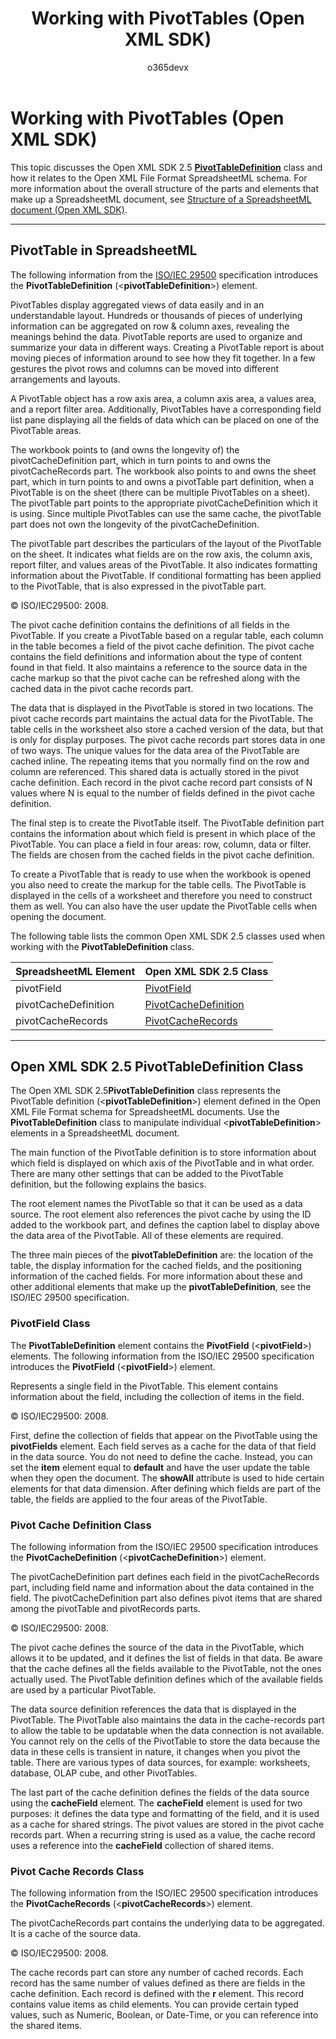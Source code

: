 ﻿---
ms.prod: OPENXML
api_name:
- Microsoft.Office.DocumentFormat.OpenXML.Packaging
api_type:
- schema
ms.assetid: 96697c37-3fa7-4814-85b6-657439435ce1
title: Working with PivotTables (Open XML SDK)
ms.suite: office
ms.technology: open-xml
ms.author: o365devx
author: o365devx
ms.topic: conceptual
ms.date: 11/01/2017
---
# Working with PivotTables (Open XML SDK)

This topic discusses the Open XML SDK 2.5 **[PivotTableDefinition](https://msdn.microsoft.com/en-us/library/office/documentformat.openxml.spreadsheet.pivottabledefinition.aspx)** class and how it
relates to the Open XML File Format SpreadsheetML schema. For more
information about the overall structure of the parts and elements that
make up a SpreadsheetML document, see <span sdata="link">[Structure of a
SpreadsheetML document (Open XML SDK)](structure-of-a-spreadsheetml-document.md).


--------------------------------------------------------------------------------
## PivotTable in SpreadsheetML 
The following information from the [ISO/IEC 29500](http://www.iso.org/iso/iso_catalogue/catalogue_tc/catalogue_detail.htm?csnumber=51463)
specification introduces the **PivotTableDefinition** (\<**pivotTableDefinition**\>) element.

PivotTables display aggregated views of data easily and in an
understandable layout. Hundreds or thousands of pieces of underlying
information can be aggregated on row & column axes, revealing the
meanings behind the data. PivotTable reports are used to organize and
summarize your data in different ways. Creating a PivotTable report is
about moving pieces of information around to see how they fit together.
In a few gestures the pivot rows and columns can be moved into different
arrangements and layouts.

A PivotTable object has a row axis area, a column axis area, a values
area, and a report filter area. Additionally, PivotTables have a
corresponding field list pane displaying all the fields of data which
can be placed on one of the PivotTable areas.

The workbook points to (and owns the longevity of) the
pivotCacheDefinition part, which in turn points to and owns the
pivotCacheRecords part. The workbook also points to and owns the sheet
part, which in turn points to and owns a pivotTable part definition,
when a PivotTable is on the sheet (there can be multiple PivotTables on
a sheet). The pivotTable part points to the appropriate
pivotCacheDefinition which it is using. Since multiple PivotTables can
use the same cache, the pivotTable part does not own the longevity of
the pivotCacheDefinition.

The pivotTable part describes the particulars of the layout of the
PivotTable on the sheet. It indicates what fields are on the row axis,
the column axis, report filter, and values areas of the PivotTable. It
also indicates formatting information about the PivotTable. If
conditional formatting has been applied to the PivotTable, that is also
expressed in the pivotTable part.

© ISO/IEC29500: 2008.

The pivot cache definition contains the definitions of all fields in the
PivotTable. If you create a PivotTable based on a regular table, each
column in the table becomes a field of the pivot cache definition. The
pivot cache contains the field definitions and information about the
type of content found in that field. It also maintains a reference to
the source data in the cache markup so that the pivot cache can be
refreshed along with the cached data in the pivot cache records part.

The data that is displayed in the PivotTable is stored in two locations.
The pivot cache records part maintains the actual data for the
PivotTable. The table cells in the worksheet also store a cached version
of the data, but that is only for display purposes. The pivot cache
records part stores data in one of two ways. The unique values for the
data area of the PivotTable are cached inline. The repeating items that
you normally find on the row and column are referenced. This shared data
is actually stored in the pivot cache definition. Each record in the
pivot cache record part consists of N values where N is equal to the
number of fields defined in the pivot cache definition.

The final step is to create the PivotTable itself. The PivotTable
definition part contains the information about which field is present in
which place of the PivotTable. You can place a field in four areas: row,
column, data or filter. The fields are chosen from the cached fields in
the pivot cache definition.

To create a PivotTable that is ready to use when the workbook is opened
you also need to create the markup for the table cells. The PivotTable
is displayed in the cells of a worksheet and therefore you need to
construct them as well. You can also have the user update the PivotTable
cells when opening the document.

The following table lists the common Open XML SDK 2.5 classes used when
working with the **PivotTableDefinition**
class.

**SpreadsheetML Element**|**Open XML SDK 2.5 Class**
---|---
pivotField|[PivotField](https://msdn.microsoft.com/en-us/library/office/documentformat.openxml.spreadsheet.pivotfield.aspx)
pivotCacheDefinition|[PivotCacheDefinition](https://msdn.microsoft.com/en-us/library/office/documentformat.openxml.spreadsheet.pivotcachedefinition.aspx)
pivotCacheRecords|[PivotCacheRecords](https://msdn.microsoft.com/en-us/library/office/documentformat.openxml.spreadsheet.pivotcacherecords.aspx)


--------------------------------------------------------------------------------
## Open XML SDK 2.5 PivotTableDefinition Class 
The Open XML SDK 2.5**PivotTableDefinition**
class represents the PivotTable definition (\<**pivotTableDefinition**\>) element defined in the
Open XML File Format schema for SpreadsheetML documents. Use the **PivotTableDefinition** class to manipulate
individual \<**pivotTableDefinition**\>
elements in a SpreadsheetML document.

The main function of the PivotTable definition is to store information
about which field is displayed on which axis of the PivotTable and in
what order. There are many other settings that can be added to the
PivotTable definition, but the following explains the basics.

The root element names the PivotTable so that it can be used as a data
source. The root element also references the pivot cache by using the ID
added to the workbook part, and defines the caption label to display
above the data area of the PivotTable. All of these elements are
required.

The three main pieces of the **pivotTableDefinition** are: the location of the
table, the display information for the cached fields, and the
positioning information of the cached fields. For more information about
these and other additional elements that make up the **pivotTableDefinition**, see the ISO/IEC 29500
specification.

### PivotField Class

The **PivotTableDefinition** element contains
the **PivotField** (\<**pivotField**\>) elements. The following information
from the ISO/IEC 29500 specification introduces the **PivotField** (\<**pivotField**\>) element.

Represents a single field in the PivotTable. This element contains
information about the field, including the collection of items in the
field.

© ISO/IEC29500: 2008.

First, define the collection of fields that appear on the PivotTable
using the **pivotFields** element. Each field
serves as a cache for the data of that field in the data source. You do
not need to define the cache. Instead, you can set the **item** element equal to **default** and have the user update the table when
they open the document. The **showAll**
attribute is used to hide certain elements for that data dimension.
After defining which fields are part of the table, the fields are
applied to the four areas of the PivotTable.

### Pivot Cache Definition Class

The following information from the ISO/IEC 29500 specification
introduces the **PivotCacheDefinition**
(\<**pivotCacheDefinition**\>) element.

The pivotCacheDefinition part defines each field in the
pivotCacheRecords part, including field name and information about the
data contained in the field. The pivotCacheDefinition part also defines
pivot items that are shared among the pivotTable and pivotRecords parts.

© ISO/IEC29500: 2008.

The pivot cache defines the source of the data in the PivotTable, which
allows it to be updated, and it defines the list of fields in that data.
Be aware that the cache defines all the fields available to the
PivotTable, not the ones actually used. The PivotTable definition
defines which of the available fields are used by a particular
PivotTable.

The data source definition references the data that is displayed in the
PivotTable. The PivotTable also maintains the data in the cache-records
part to allow the table to be updatable when the data connection is not
available. You cannot rely on the cells of the PivotTable to store the
data because the data in these cells is transient in nature, it changes
when you pivot the table. There are various types of data sources, for
example: worksheets, database, OLAP cube, and other PivotTables.

The last part of the cache definition defines the fields of the data
source using the **cacheField** element. The
**cacheField** element is used for two
purposes: it defines the data type and formatting of the field, and it
is used as a cache for shared strings. The pivot values are stored in
the pivot cache records part. When a recurring string is used as a
value, the cache record uses a reference into the **cacheField** collection of shared items.

### Pivot Cache Records Class

The following information from the ISO/IEC 29500 specification
introduces the **PivotCacheRecords** (\<**pivotCacheRecords**\>) element.

The pivotCacheRecords part contains the underlying data to be
aggregated. It is a cache of the source data.

© ISO/IEC29500: 2008.

The cache records part can store any number of cached records. Each
record has the same number of values defined as there are fields in the
cache definition. Each record is defined with the **r** element. This record contains value items as
child elements. You can provide certain typed values, such as Numeric,
Boolean, or Date-Time, or you can reference into the shared items.
